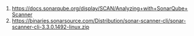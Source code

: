1. https://docs.sonarqube.org/display/SCAN/Analyzing+with+SonarQube+Scanner
2. https://binaries.sonarsource.com/Distribution/sonar-scanner-cli/sonar-scanner-cli-3.3.0.1492-linux.zip